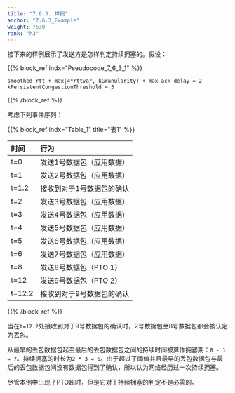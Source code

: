 ```yaml
---
title: "7.6.3. 样例"
anchor: "7.6.3_Example"
weight: 7630
rank: "h3"
---
```


接下来的样例展示了发送方是怎样判定持续拥塞的。假设：

{{% block_ref
indx="Pseudocode_7_6_3_1" %}}

```
smoothed_rtt + max(4*rttvar, kGranularity) + max_ack_delay = 2
kPersistentCongestionThreshold = 3
```

{{% /block_ref %}}

考虑下列事件序列：

{{% block_ref
indx="Table_1"
title="表1" %}}

| 时间     | 行为             |
|:-------|:---------------|
| t=0    | 发送1号数据包（应用数据）  |
| t=1    | 发送2号数据包（应用数据）  |
| t=1.2  | 接收到对于1号数据包的确认  |
| t=2    | 发送3号数据包（应用数据）  |
| t=3    | 发送4号数据包（应用数据）  |
| t=4    | 发送5号数据包（应用数据）  |
| t=5    | 发送6号数据包（应用数据）  |
| t=6    | 发送7号数据包（应用数据）  |
| t=8    | 发送8号数据包（PTO 1） |
| t=12   | 发送9号数据包（PTO 2） |
| t=12.2 | 接收到对于9号数据包的确认  |

{{% /block_ref %}}

当在`t=12.2`处接收到对于9号数据包的确认时，2号数据包至8号数据包都会被认定为丢包。

从最早的丢包数据包起至最后的丢包数据包之间的持续时间被算作拥塞期：`8 - 1 = 7`。持续拥塞的时长为`2 * 3 = 6`。由于超过了阈值并且最早的丢包数据包与最后的丢包数据包间没有数据包得到了确认，所以认为网络经历过一次持续拥塞。

尽管本例中出现了PTO超时，但是它对于持续拥塞的判定不是必需的。

